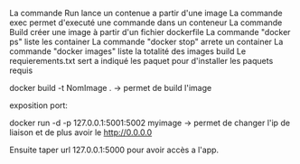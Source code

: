 La commande Run lance un contenue a partir d'une image 
La commande  exec permet d'executé une commande dans un conteneur
La commande Build créer une image à partir d'un fichier dockerfile
La commande "docker ps" liste les container
La commande "docker stop" arrete un container
La commande "docker images" liste la totalité des images build
Le requierements.txt sert a indiqué les paquet pour d'installer les paquets requis

docker build -t NomImage . -> permet de build l'image

exposition port: 

docker run -d -p 127.0.0.1:5001:5002 myimage   -> permet de changer l'ip de liaison et de plus avoir le http://0.0.0.0

Ensuite taper url 127.0.0.1:5000 pour avoir accès a l'app.

